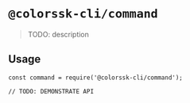 # `@colorssk-cli/command`

> TODO: description

## Usage

```
const command = require('@colorssk-cli/command');

// TODO: DEMONSTRATE API
```
